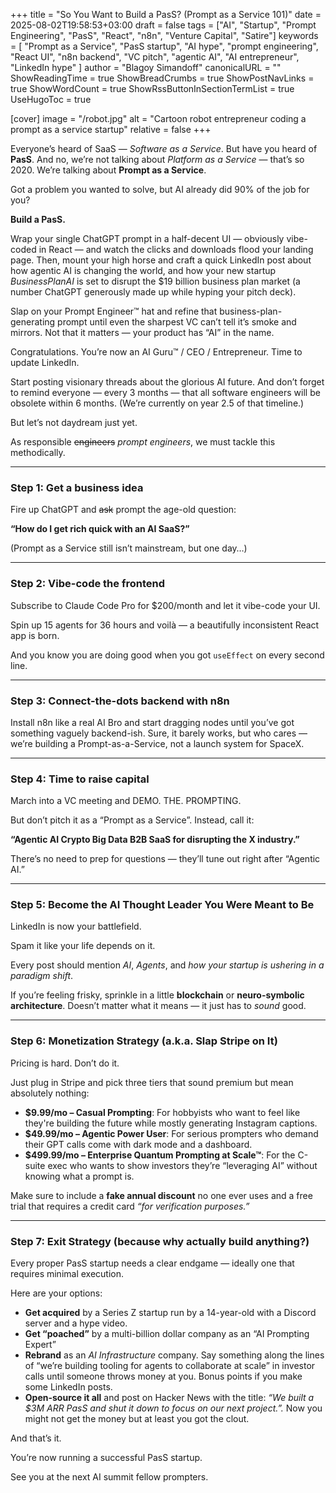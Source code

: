 +++
title = "So You Want to Build a PasS? (Prompt as a Service 101)"
date = 2025-08-02T19:58:53+03:00
draft = false
tags = ["AI", "Startup", "Prompt Engineering", "PasS", "React", "n8n", "Venture Capital", "Satire"]
keywords = [
  "Prompt as a Service",
  "PasS startup",
  "AI hype",
  "prompt engineering",
  "React UI",
  "n8n backend",
  "VC pitch",
  "agentic AI",
  "AI entrepreneur",
  "LinkedIn hype"
]
author = "Blagoy Simandoff"
canonicalURL = ""
ShowReadingTime = true
ShowBreadCrumbs = true
ShowPostNavLinks = true
ShowWordCount = true
ShowRssButtonInSectionTermList = true
UseHugoToc = true

[cover]
  image = "/robot.jpg"
  alt = "Cartoon robot entrepreneur coding a prompt as a service startup"
  relative = false
+++

Everyone’s heard of SaaS — _Software as a Service_. But have you heard of
**PasS**. And no, we’re not talking about _Platform as a Service_ — that’s
so 2020. We’re talking about **Prompt as a Service**.

Got a problem you wanted to solve, but AI already did 90% of the job for you?

**Build a PasS.**

Wrap your single ChatGPT prompt in a half-decent UI — obviously vibe-coded in
React — and watch the clicks and downloads flood your landing page. Then, mount
your high horse and craft a quick LinkedIn post about how agentic AI is changing
the world, and how your new startup _BusinessPlanAI_ is set to disrupt the $19
billion business plan market (a number ChatGPT generously made up while hyping
your pitch deck).

Slap on your Prompt Engineer™ hat and refine that business-plan-generating
prompt until even the sharpest VC can’t tell it’s smoke and mirrors. Not that it
matters — your product has “AI” in the name.

Congratulations. You’re now an AI Guru™ / CEO / Entrepreneur. Time to update
LinkedIn.

Start posting visionary threads about the glorious AI future. And don’t forget
to remind everyone — every 3 months — that all software engineers will be
obsolete within 6 months. (We’re currently on year 2.5 of that timeline.)

But let’s not daydream just yet.

As responsible ~~engineers~~ _prompt engineers_, we must tackle this
methodically.

---

### **Step 1: Get a business idea**

Fire up ChatGPT and ~~ask~~ prompt the age-old question:

**“How do I get rich quick with an AI SaaS?”**

(Prompt as a Service still isn’t mainstream, but one day…)

---

### **Step 2: Vibe-code the frontend**

Subscribe to Claude Code Pro for $200/month and let it vibe-code your UI.

Spin up 15 agents for 36 hours and voilà — a beautifully inconsistent React app
is born.

And you know you are doing good when you got `useEffect` on every second line.

---

### **Step 3: Connect-the-dots backend with n8n**

Install n8n like a real AI Bro and start dragging nodes until you’ve got
something vaguely backend-ish. Sure, it barely works, but who cares — we’re
building a Prompt-as-a-Service, not a launch system for SpaceX.

---

### **Step 4: Time to raise capital**

March into a VC meeting and DEMO. THE. PROMPTING.

But don’t pitch it as a “Prompt as a Service”. Instead, call it:

**“Agentic AI Crypto Big Data B2B SaaS for disrupting the X industry.”**

There’s no need to prep for questions — they’ll tune out right after “Agentic
AI.”

---

### **Step 5: Become the AI Thought Leader You Were Meant to Be**

LinkedIn is now your battlefield.

Spam it like your life depends on it.

Every post should mention _AI_, _Agents_, and _how your startup is ushering in a
paradigm shift_.

If you’re feeling frisky, sprinkle in a little **blockchain** or
**neuro-symbolic architecture**. Doesn’t matter what it means — it just has to
_sound_ good.

---

### **Step 6: Monetization Strategy (a.k.a. Slap Stripe on It)**

Pricing is hard. Don’t do it.

Just plug in Stripe and pick three tiers that sound premium but mean absolutely
nothing:

- **$9.99/mo – Casual Prompting**: For hobbyists who want to feel like they're
  building the future while mostly generating Instagram captions.
- **$49.99/mo – Agentic Power User**: For serious prompters who demand their GPT
  calls come with dark mode and a dashboard.
- **$499.99/mo – Enterprise Quantum Prompting at Scale™**: For the C-suite exec
  who wants to show investors they’re “leveraging AI” without knowing what a
  prompt is.

Make sure to include a **fake annual discount** no one ever uses and a free
trial that requires a credit card _“for verification purposes.”_

---

### **Step 7: Exit Strategy (because why actually build anything?)**

Every proper PasS startup needs a clear endgame — ideally one that requires
minimal execution.

Here are your options:

- **Get acquired** by a Series Z startup run by a 14-year-old with a Discord
  server and a hype video.
- **Get “poached”** by a multi-billion dollar company as an “AI Prompting
  Expert”
- **Rebrand** as an _AI Infrastructure_ company. Say something along the lines
  of “we’re building tooling for agents to collaborate at scale” in investor
  calls until someone throws money at you. Bonus points if you make some
  LinkedIn posts.
- **Open-source it all** and post on Hacker News with the title: _“We built a
  $3M ARR PasS and shut it down to focus on our next project.”._ Now you might
  not get the money but at least you got the clout.

And that’s it.

You’re now running a successful PasS startup.

See you at the next AI summit fellow prompters.
